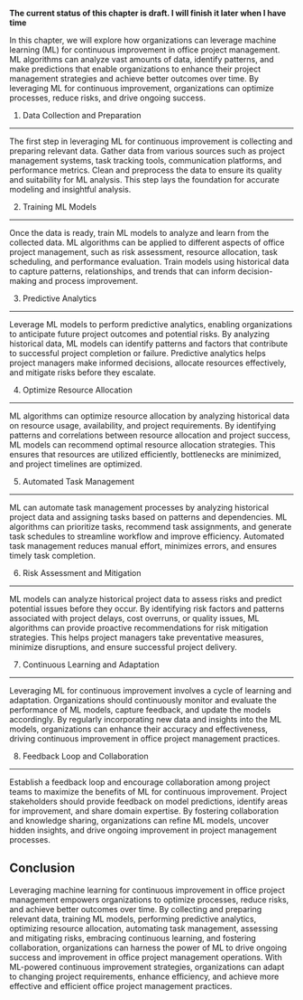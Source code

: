 **The current status of this chapter is draft. I will finish it later when I have time**

In this chapter, we will explore how organizations can leverage machine learning (ML) for continuous improvement in office project management. ML algorithms can analyze vast amounts of data, identify patterns, and make predictions that enable organizations to enhance their project management strategies and achieve better outcomes over time. By leveraging ML for continuous improvement, organizations can optimize processes, reduce risks, and drive ongoing success.

1. Data Collection and Preparation
----------------------------------

The first step in leveraging ML for continuous improvement is collecting and preparing relevant data. Gather data from various sources such as project management systems, task tracking tools, communication platforms, and performance metrics. Clean and preprocess the data to ensure its quality and suitability for ML analysis. This step lays the foundation for accurate modeling and insightful analysis.

2. Training ML Models
---------------------

Once the data is ready, train ML models to analyze and learn from the collected data. ML algorithms can be applied to different aspects of office project management, such as risk assessment, resource allocation, task scheduling, and performance evaluation. Train models using historical data to capture patterns, relationships, and trends that can inform decision-making and process improvement.

3. Predictive Analytics
-----------------------

Leverage ML models to perform predictive analytics, enabling organizations to anticipate future project outcomes and potential risks. By analyzing historical data, ML models can identify patterns and factors that contribute to successful project completion or failure. Predictive analytics helps project managers make informed decisions, allocate resources effectively, and mitigate risks before they escalate.

4. Optimize Resource Allocation
-------------------------------

ML algorithms can optimize resource allocation by analyzing historical data on resource usage, availability, and project requirements. By identifying patterns and correlations between resource allocation and project success, ML models can recommend optimal resource allocation strategies. This ensures that resources are utilized efficiently, bottlenecks are minimized, and project timelines are optimized.

5. Automated Task Management
----------------------------

ML can automate task management processes by analyzing historical project data and assigning tasks based on patterns and dependencies. ML algorithms can prioritize tasks, recommend task assignments, and generate task schedules to streamline workflow and improve efficiency. Automated task management reduces manual effort, minimizes errors, and ensures timely task completion.

6. Risk Assessment and Mitigation
---------------------------------

ML models can analyze historical project data to assess risks and predict potential issues before they occur. By identifying risk factors and patterns associated with project delays, cost overruns, or quality issues, ML algorithms can provide proactive recommendations for risk mitigation strategies. This helps project managers take preventative measures, minimize disruptions, and ensure successful project delivery.

7. Continuous Learning and Adaptation
-------------------------------------

Leveraging ML for continuous improvement involves a cycle of learning and adaptation. Organizations should continuously monitor and evaluate the performance of ML models, capture feedback, and update the models accordingly. By regularly incorporating new data and insights into the ML models, organizations can enhance their accuracy and effectiveness, driving continuous improvement in office project management practices.

8. Feedback Loop and Collaboration
----------------------------------

Establish a feedback loop and encourage collaboration among project teams to maximize the benefits of ML for continuous improvement. Project stakeholders should provide feedback on model predictions, identify areas for improvement, and share domain expertise. By fostering collaboration and knowledge sharing, organizations can refine ML models, uncover hidden insights, and drive ongoing improvement in project management processes.

Conclusion
----------

Leveraging machine learning for continuous improvement in office project management empowers organizations to optimize processes, reduce risks, and achieve better outcomes over time. By collecting and preparing relevant data, training ML models, performing predictive analytics, optimizing resource allocation, automating task management, assessing and mitigating risks, embracing continuous learning, and fostering collaboration, organizations can harness the power of ML to drive ongoing success and improvement in office project management operations. With ML-powered continuous improvement strategies, organizations can adapt to changing project requirements, enhance efficiency, and achieve more effective and efficient office project management practices.
